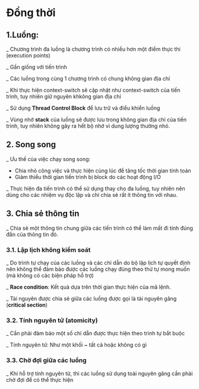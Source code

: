 # Đồng thời

## 1.**Luồng**: 

\_ Chương trình đa luồng là chương trình có nhiều hơn một điểm thực thi \(execution points\)

\_ Gần giống với tiến trình

\_ Các luồng trong cùng 1 chương trình có chung không gian địa chỉ

\_ Khi thực hiện context-switch sẽ cập nhật như context-switch của tiến trình, tuy nhiên giữ nguyên khkông gian địa chỉ

\_ Sử dụng **Thread Control Block** để lưu trữ và điểu khiển luồng

\_ Vùng nhớ **stack** của luồng sẽ được lưu trong không gian địa chỉ của tiến trình, tuy nhiên không gây ra hết bộ nhớ vì dung lượng thường nhỏ.

## 2. Song song

\_ Ưu thế của việc chạy song song:

* Chia nhỏ công việc và thực hiện cùng lúc để tăng tốc thời gian tính toán
* Giảm thiểu thời gian tiến trình bị block do các hoạt động I/O

\_ Thực hiện đa tiến trình có thể sử dụng thay cho đa luồng, tuy nhiên nên dùng cho các nhiệm vụ độc lập và chỉ chia sẻ rất ít thông tin với nhau.

## 3. Chia sẻ thông tin

\_ Chia sẻ một thông tin chung giữa các tiến trình có thể làm mất đi tính đúng đắn của thông tin đó.

### 3.1. Lập lịch không kiểm soát

\_ Do trình tự chạy của các luồng và các chỉ dẫn do bộ lập lịch tự quyết định nên không thể đảm bảo được các luồng chạy đúng theo thứ tự mong muốn \(mà không có các biện pháp hỗ trợ\)

\_ **Race condition**: Kết quả dựa trên thời gian thực hiện của mã lệnh. 

\_ Tài nguyên được chia sẻ giữa các luồng được gọi là tài nguyên găng \(**critical section**\)

### 3.2. Tính nguyên tử \(atomicity\)

\_ Cần phải đảm bảo một số chỉ dẫn được thực hiện theo trình tự bắt buộc

\_ Tính nguyên tử: Như một khối ~ tất cả hoặc không có gì

### 3.3. Chờ đợi giữa các luồng

\_ Khi hỗ trợ tính nguyên tử, thì các luồng sử dụng toài nguyên găng cần phải chờ đợi để có thể thực hiện

